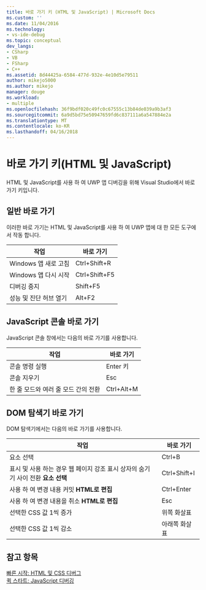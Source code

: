 ```yaml
---
title: 바로 가기 키 (HTML 및 JavaScript) | Microsoft Docs
ms.custom: ''
ms.date: 11/04/2016
ms.technology:
- vs-ide-debug
ms.topic: conceptual
dev_langs:
- CSharp
- VB
- FSharp
- C++
ms.assetid: 8d44425a-6584-477d-932e-4e10d5e79511
author: mikejo5000
ms.author: mikejo
manager: douge
ms.workload:
- multiple
ms.openlocfilehash: 36f9bdf020c49fc0c67555c13b84de039a9b3af3
ms.sourcegitcommit: 6a9d5bd75e50947659fd6c837111a6a547884e2a
ms.translationtype: MT
ms.contentlocale: ko-KR
ms.lasthandoff: 04/16/2018
---
```

# <a name="keyboard-shortcuts-html-and-javascript"></a>바로 가기 키(HTML 및 JavaScript)
  
 HTML 및 JavaScript를 사용 하 여 UWP 앱 디버깅을 위해 Visual Studio에서 바로 가기 키입니다.  
  
## <a name="general-shortcuts"></a>일반 바로 가기  
 이러한 바로 가기는 HTML 및 JavaScript를 사용 하 여 UWP 앱에 대 한 모든 도구에서 작동 합니다.  
  
|작업|바로 가기|  
|------------|--------------|  
|Windows 앱 새로 고침|Ctrl+Shift+R|  
|Windows 앱 다시 시작|Ctrl+Shift+F5|  
|디버깅 중지|Shift+F5|  
|성능 및 진단 허브 열기|Alt+F2|  
  
## <a name="javascript-console-shortcuts"></a>JavaScript 콘솔 바로 가기  
 JavaScript 콘솔 창에서는 다음의 바로 가기를 사용합니다.  
  
|작업|바로 가기|  
|------------|--------------|  
|콘솔 명령 실행|Enter 키|  
|콘솔 지우기|Esc|  
|한 줄 모드와 여러 줄 모드 간의 전환|Ctrl+Alt+M|  
  
## <a name="dom-explorer-shortcuts"></a>DOM 탐색기 바로 가기  
 DOM 탐색기에서는 다음의 바로 가기를 사용합니다.  
  
|작업|바로 가기|  
|------------|--------------|  
|요소 선택|Ctrl+B|  
|표시 및 사용 하는 경우 웹 페이지 강조 표시 상자의 숨기기 사이 전환 **요소 선택**|Ctrl+Shift+I|  
|사용 하 여 변경 내용 커밋 **HTML로 편집**|Ctrl+Enter|  
|사용 하 여 변경 내용을 취소 **HTML로 편집**|Esc|  
|선택한 CSS 값 1씩 증가|위쪽 화살표|  
|선택한 CSS 값 1씩 감소|아래쪽 화살표|  
  
## <a name="see-also"></a>참고 항목  
 [빠른 시작: HTML 및 CSS 디버그](../debugger/quickstart-debug-html-and-css.md)   
 [퀵 스타트: JavaScript 디버깅](../debugger/quickstart-debug-javascript-using-the-console.md)